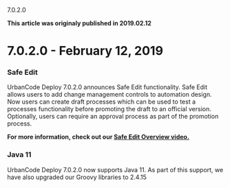 





7.0.2.0

**This article was originaly published in 2019.02.12**


7.0.2.0 - February 12, 2019
===========================




### Safe Edit


UrbanCode Deploy 7.0.2.0 announces Safe Edit functionality. Safe Edit allows users to add change management controls to automation design. Now users can create draft processes which can be used to test a processes functionality before promoting the draft to an official version. Optionally, users can require an approval process as part of the promotion process.

**For more information, check out our [Safe Edit Overview video.](https://youtu.be/5qCAGc60ubo)**
### Java 11


UrbanCode Deploy 7.0.2.0 now supports Java 11. As part of this support, we have also upgraded our Groovy libraries to 2.4.15





